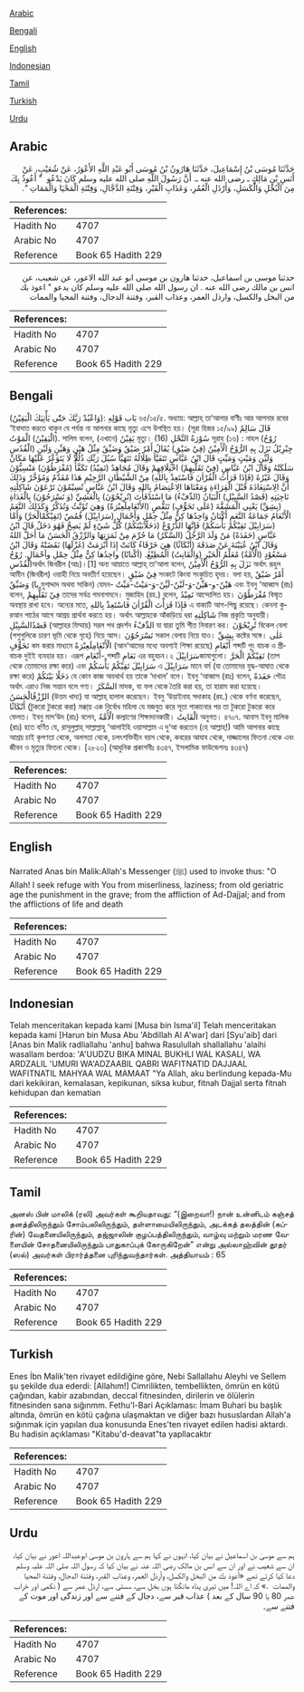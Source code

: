 [Arabic](#arabic)

[Bengali](#bengali)

[English](#english)

[Indonesian](#indonesian)

[Tamil](#tamil)

[Turkish](#turkish)

[Urdu](#urdu)

## Arabic


<div dir="rtl" lang="ar" style={{fontSize:'larger',backgroundColor:'#f8f9fa',padding:20}}>
حَدَّثَنَا مُوسَى بْنُ إِسْمَاعِيلَ، حَدَّثَنَا هَارُونُ بْنُ مُوسَى أَبُو عَبْدِ اللَّهِ الأَعْوَرُ، عَنْ شُعَيْبٍ، عَنْ أَنَسِ بْنِ مَالِكٍ ـ رضى الله عنه ـ‏.‏ أَنَّ رَسُولَ اللَّهِ صلى الله عليه وسلم كَانَ يَدْعُو ‏ "‏ أَعُوذُ بِكَ مِنَ الْبُخْلِ وَالْكَسَلِ، وَأَرْذَلِ الْعُمُرِ، وَعَذَابِ الْقَبْرِ، وَفِتْنَةِ الدَّجَّالِ، وَفِتْنَةِ الْمَحْيَا وَالْمَمَاتِ ‏"‏‏.‏
</div>
<div style={{backgroundColor:'#f8f9fa',padding:20, marginBottom: 10}}><table> <thead> <tr> <th>References:</th> <th></th> </tr> </thead> <tbody><tr><td>Hadith No</td><td>4707</td></tr><tr><td>Arabic No</td><td>4707</td></tr><tr><td>Reference</td><td>Book 65 Hadith 229</td></tr></tbody></table></div>


<div dir="rtl" lang="ar" style={{fontSize:'larger',backgroundColor:'#f8f9fa',padding:20}}>
حدثنا موسى بن اسماعيل، حدثنا هارون بن موسى ابو عبد الله الاعور، عن شعيب، عن انس بن مالك رضى الله عنه . ان رسول الله صلى الله عليه وسلم كان يدعو " اعوذ بك من البخل والكسل، وارذل العمر، وعذاب القبر، وفتنة الدجال، وفتنة المحيا والممات
</div>
<div style={{backgroundColor:'#f8f9fa',padding:20, marginBottom: 10}}><table> <thead> <tr> <th>References:</th> <th></th> </tr> </thead> <tbody><tr><td>Hadith No</td><td>4707</td></tr><tr><td>Arabic No</td><td>4707</td></tr><tr><td>Reference</td><td>Book 65 Hadith 229</td></tr></tbody></table></div>

## Bengali


<div dir="ltr" lang="bn" style={{fontSize:'larger',backgroundColor:'#f8f9fa',padding:20}}>
بَاب قَوْلِهِ :(وَاعْبُدْ رَبَّكَ حَتّٰى يَأْتِيَكَ الْيَقِيْنُ) ৬৫/১৫/৫. অধ্যায়: আল্লাহ্ তা‘আলার বাণীঃ আর আপনার রবের ‘ইবাদাত করতে থাকুন যে পর্যন্ত না আপনার কাছে মৃত্যু এসে উপস্থিত হয়। (সূরা হিজর ১৫/৯৯) قَالَ سَالِمٌ (الْيَقِيْنُ) الْمَوْتُ. সালিম বলেন, (এখানে) يَقِيْنُ মৃত্যু। (16) سُوْرَةُ النَّحْلِ সূরাহ (১৬) : নাহল (رُوْحُ الْقُدُسِ) جِبْرِيْلُ نَزَلَ بِهِ الرُّوْحُ الْأَمِيْنُ (فِيْ ضَيْقٍ) يُقَالُ أَمْرٌ ضَيْقٌ وَضَيِّقٌ مِثْلُ هَيْنٍ وَهَيِّنٍ وَلَيْنٍ وَلَيِّنٍ وَمَيْتٍ وَمَيِّتٍ قَالَ ابْنُ عَبَّاسٍ تَتَفَيَّأُ ظِلَالُهُ تَتَهَيَّأُ سُبُلَ رَبِّكِ ذُلُلًا لَا يَتَوَعَّرُ عَلَيْهَا مَكَانٌ سَلَكَتْهُ وَقَالَ ابْنُ عَبَّاسٍ (فِيْ تَقَلُّبِهِمْ) اخْتِلَافِهِمْ وَقَالَ مُجَاهِدٌ (تَمِيْدُ) تَكَفَّأُ (مُفْرَطُوْنَ) مَنْسِيُّوْنَ وَقَالَ غَيْرُهُ (فَإِذَا قَرَأْتَ الْقُرْاٰنَ فَاسْتَعِذْ بِاللهِ) مِنْ الشَّيْطَانِ الرَّجِيْمِ هَذَا مُقَدَّمٌ وَمُؤَخَّرٌ وَذَلِكَ أَنَّ الِاسْتِعَاذَةَ قَبْلَ الْقِرَاءَةِ وَمَعْنَاهَا الِاعْتِصَامُ بِاللهِ وَقَالَ ابْنُ عَبَّاسٍ تُسِيْمُوْنَ تَرْعَوْنَ شَاكِلَتِهِ نَاحِيَتِهِ (قَصْدُ السَّبِيْلِ) الْبَيَانُ (الدِّفْءُ) مَا اسْتَدْفَأْتَ (تُرِيْحُوْنَ) بِالْعَشِيِّ (وَ تَسْرَحُوْنَ) بِالْغَدَاةِ (بِشِقِّ) يَعْنِي الْمَشَقَّةَ (عَلَى تَخَوُّفٍ) تَنَقُّصٍ (الأَنْعَامِلَعِبْرَةً) وَهِيَ تُؤَنَّثُ وَتُذَكَّرُ وَكَذَلِكَ النَّعَمُ الْأَنْعَامُ جَمَاعَةُ النَّعَمِ أَكْنَانٌ وَاحِدُهَا كِنٌّ مِثْلُ حِمْلٍ وَأَحْمَالٍ (سَرَابِيْلَ) قُمُصٌ (تَقِيْكُمْالْحَرَّ) وَأَمَّا (سَرَابِيْلَ تَقِيْكُمْ بَأْسَكُمْ) فَإِنَّهَا الدُّرُوْعُ (دَخَلًابَيْنَكُمْ) كُلُّ شَيْءٍ لَمْ يَصِحَّ فَهُوَ دَخَلٌ قَالَ ابْنُ عَبَّاسٍ (حَفَدَةً) مَنْ وَلَدَ الرَّجُلُ (السَّكَرُ) مَا حُرِّمَ مِنْ ثَمَرَتِهَا وَالرِّزْقُ الْحَسَنُ مَا أَحَلَّ اللهُ وَقَالَ ابْنُ عُيَيْنَةَ عَنْ صَدَقَةَ (أَنْكَاثًا) هِيَ خَرْقَاءُ كَانَتْ إِذَا أَبْرَمَتْ (غَزْلَهَا) نَقَضَتْهُ وَقَالَ ابْنُ مَسْعُوْدٍ (الْأُمَّةُ) مُعَلِّمُ الْخَيْرِ (وَالْقَانِتُ) الْمُطِيْعُ. (أكْنانًا) واحِدُها كِنٌّ مِثْلُ حِمْلِ وأحْمَالٍ. رُوْحُ الْقُدُسِঅর্থাৎ জিবরীল (আঃ)।[1] অন্য আয়াতে আল্লাহ্ তা‘আলা বলেন, نَزَلَ بِهِ الرُّوْحُ الْأَمِيْنُ অর্থাৎ রূহুল আমীন (জিবরীল) ওয়াহী নিয়ে অবতীর্ণ হয়েছেন। فِيْ ضَيْقٍ সংকটে কিংবা সংকুচিত হৃদয়। বলা হয়, أَمْرٌ ضَيْقٌ وَضَيِّقٌ (يا মুশাদ্দাদ অথবা সাকিন) যেমন- هَيْنٌ-و-هَيِّنٌ-وَ-لَيْنٌ-لَيِّنٌ-وَ-مَيْتٌ-مَيِّتٌ এবং ইবনু ‘আব্বাস (রাঃ) বলেন, فِيْ تَقَلُّبِهِمْ তাদের সর্বত্র গমনাগমনে। মুজাহিদ (রহ.) বলেন, تَمِيْدُ আন্দোলিত হয়। مُفْرَطُوْنَ বিস্মৃত অবস্থায় রাখা হবে। অন্যের মতে, فَإِذَا قَرَأْتَ الْقُرْاٰنَ فَاسْتَعِذْ بِاللهِ এ বাক্যটি আগ-পিছু রয়েছে। কেননা কুরআন পাঠের আগে আশ্রয় প্রার্থনা করতে হয়। অর্থাৎ আল্লাহকে আঁকড়িয়ে ধরা شَاكِلَتِهِ নিজ প্রকৃতি অনুযায়ী। قَصْدُالسَّبِيْلِ (আল্লাহর যিম্মায়) সরল পথ প্রদর্শন الدِّفْءُ যা দ্বারা তুমি শীত নিবারণ কর। تُرِيْحُوْنَ বিকেল বেলা (পশুগুলিকে চারণ ভূমি থেকে গৃহে) নিয়ে আস। تَسْرَحُوْنَ সকাল বেলায় নিয়ে যাও। بِشِقِّ কষ্টের সঙ্গে। عَلٰى تَخَوُّفٍ কম করার মাধ্যমে الْأَنْعَامِلَعِبْرَةً (আন‘আমের মধ্যে অবশ্যই শিক্ষা রয়েছে) أَنْعَامِ শব্দটি পুং বাচক ও স্ত্রীবাচক দুইই ব্যবহার হয়। এরূপ أَنْعَام- শব্দটি نَعَامِ এর বহুবচন।২ سَرَابِيْلَজামাগুলো। تَقِيْكُمْ الْحَرَّ (তাপ থেকে তোমাদের রক্ষা করে) এবং سَرَابِيْلَ تَقِيْكُمْ بَأْسَكُمْ এ سَرَابِيْلَ মানে বর্ম (যা তোমাদের যুদ্ধ-আঘাত থেকে রক্ষা করে) دَخَلًا بَيْنَكُمْ যে কোন কাজ অযথার্থ হয় তাকে ‘দাখাল’ বলে। ইবনু ‘আব্বাস (রাঃ) বলেন, حَفَدَةً পৌত্র অর্থাৎ এরাও নিজ সন্তান বলে গণ্য। السَّكَرُ মাদক, যা ফল থেকে তৈরি করা হয়, তা হারাম করা হয়েছে। الرِّزْقُالْحَسَنُ (উত্তম খাদ্য) যা আল্লাহ্ হালাল করেছেন। ইবনু ‘উয়াইনাহ সদাকাহ (রহ.) থেকে বর্ণনা করেছেন, أَنْكَاثًا (টুকরো টুকরো করা) মক্কা্য় এক নির্বোধ মহিলা যে মজবুত করে সূতা পাকানোর পর তা টুকরো টুকরো করে ফেলত। ইবনু মাস‘উদ (রাঃ) বলেন, الْأُمَّةُ কল্যাণের শিক্ষাদানকারী। الْقَانِتُ অনুগত। ৪৭০৭. আনাস ইবনু মালিক (রাঃ) হতে বর্ণিত যে, রাসূলুল্লাহ্ সাল্লাল্লাহু ‘আলাইহি ওয়াসাল্লাম এ দু‘আ করতেন (হে আল্লাহ্!) আমি আপনার কাছে আশ্রয় চাই কৃপণতা থেকে, অলসতা থেকে, চলৎশক্তিহীন বয়স থেকে, কবরের আযাব থেকে, দাজ্জালের ফিতনা থেকে এবং জীবন ও মৃত্যুর ফিতনা থেকে। [২৮২৩] (আধুনিক প্রকাশনীঃ ৪৩৪৭, ইসলামিক ফাউন্ডেশনঃ ৪৩৪৭)
</div>
<div style={{backgroundColor:'#f8f9fa',padding:20, marginBottom: 10}}><table> <thead> <tr> <th>References:</th> <th></th> </tr> </thead> <tbody><tr><td>Hadith No</td><td>4707</td></tr><tr><td>Arabic No</td><td>4707</td></tr><tr><td>Reference</td><td>Book 65 Hadith 229</td></tr></tbody></table></div>

## English


<div dir="ltr" lang="en" style={{fontSize:'larger',backgroundColor:'#f8f9fa',padding:20}}>
Narrated Anas bin Malik:Allah's Messenger (ﷺ) used to invoke thus: "O Allah! I seek refuge with You from miserliness, laziness; from old geriatric age the punishment in the grave; from the affliction of Ad-Dajjal; and from the afflictions of life and death
</div>
<div style={{backgroundColor:'#f8f9fa',padding:20, marginBottom: 10}}><table> <thead> <tr> <th>References:</th> <th></th> </tr> </thead> <tbody><tr><td>Hadith No</td><td>4707</td></tr><tr><td>Arabic No</td><td>4707</td></tr><tr><td>Reference</td><td>Book 65 Hadith 229</td></tr></tbody></table></div>

## Indonesian


<div dir="ltr" lang="id" style={{fontSize:'larger',backgroundColor:'#f8f9fa',padding:20}}>
Telah menceritakan kepada kami [Musa bin Isma'il] Telah menceritakan kepada kami [Harun bin Musa Abu 'Abdillah Al A'war] dari [Syu'aib] dari [Anas bin Malik radliallahu 'anhu] bahwa Rasulullah shallallahu 'alaihi wasallam berdoa: 'A'UUDZU BIKA MINAL BUKHLI WAL KASALI, WA ARDZALIL 'UMURI WA'ADZAABIL QABRI WAFITNATID DAJJAAL WAFITNATIL MAHYAA WAL MAMAAT "Ya Allah, aku berlindung kepada-Mu dari kekikiran, kemalasan, kepikunan, siksa kubur, fitnah Dajjal serta fitnah kehidupan dan kematian
</div>
<div style={{backgroundColor:'#f8f9fa',padding:20, marginBottom: 10}}><table> <thead> <tr> <th>References:</th> <th></th> </tr> </thead> <tbody><tr><td>Hadith No</td><td>4707</td></tr><tr><td>Arabic No</td><td>4707</td></tr><tr><td>Reference</td><td>Book 65 Hadith 229</td></tr></tbody></table></div>

## Tamil


<div dir="ltr" lang="ta" style={{fontSize:'larger',backgroundColor:'#f8f9fa',padding:20}}>
அனஸ் பின் மாலிக் (ரலி) அவர்கள் கூறியதாவது: “(இறைவா!) நான் உன்னிடம் கஞ்சத் தனத்திலிருந்தும் சோம்பலிலிருந்தும், தள்ளாமையிலிருந்தும், அடக்கத் தலத்தின் (கப்ரின்) வேதனையிலிருந்தும், தஜ்ஜாலின் குழப்பத்திலிருந்தும், வாழ்வு மற்றும் மரண வேளையின் சோதனையிலிருந்தும் பாதுகாப்புக் கோருகிறேன்” என்று அல்லாஹ்வின் தூதர் (ஸல்) அவர்கள் பிரார்த்தனை புரிந்துவந்தார்கள். அத்தியாயம் : 65
</div>
<div style={{backgroundColor:'#f8f9fa',padding:20, marginBottom: 10}}><table> <thead> <tr> <th>References:</th> <th></th> </tr> </thead> <tbody><tr><td>Hadith No</td><td>4707</td></tr><tr><td>Arabic No</td><td>4707</td></tr><tr><td>Reference</td><td>Book 65 Hadith 229</td></tr></tbody></table></div>

## Turkish


<div dir="ltr" lang="tr" style={{fontSize:'larger',backgroundColor:'#f8f9fa',padding:20}}>
Enes İbn Malik'ten rivayet edildiğine göre, Nebi Sallallahu Aleyhi ve Sellem şu şekilde dua ederdi: [Allahım!] Cimrilikten, tembellikten, ömrün en kötü çağından, kabir azabından, deccal fitnesinden, dirilerin ve ölülerin fitnesinden sana sığınmm. Fethu'l-Bari Açıklaması: İmam Buhari bu başlık altında, ömrün en kötü çağına ulaşmaktan ve diğer bazı hususlardan Allah'a sığınmak için yapılan dua konusunda Enes'ten rivayet edilen hadisi aktardı. Bu hadisin açıklaması "Kitabu'd-deavat"ta yapllacaktır
</div>
<div style={{backgroundColor:'#f8f9fa',padding:20, marginBottom: 10}}><table> <thead> <tr> <th>References:</th> <th></th> </tr> </thead> <tbody><tr><td>Hadith No</td><td>4707</td></tr><tr><td>Arabic No</td><td>4707</td></tr><tr><td>Reference</td><td>Book 65 Hadith 229</td></tr></tbody></table></div>

## Urdu


<div dir="rtl" lang="ur" style={{fontSize:'larger',backgroundColor:'#f8f9fa',padding:20}}>
ہم سے موسیٰ بن اسماعیل نے بیان کیا، انہوں نے کہا ہم سے ہارون بن موسیٰ ابوعبداللہ اعور نے بیان کیا، ان سے شعیب نے اور ان سے انس بن مالک رضی اللہ عنہ نے بیان کیا کہ رسول اللہ صلی اللہ علیہ وسلم دعا کیا کرتے تھے «أعوذ بك من البخل والكسل،‏‏‏‏ وأرذل العمر،‏‏‏‏ وعذاب القبر،‏‏‏‏ وفتنة الدجال،‏‏‏‏ وفتنة المحيا والممات ‏ ‏‏.‏» کہ اے اللہ! میں تیری پناہ مانگتا ہوں بخل سے، سستی سے، ارذل عمر سے ( نکمی اور خراب عمر 80 یا 90 سال کے بعد ) عذاب قبر سے، دجال کے فتنے سے اور زندگی اور موت کے فتنے سے۔
</div>
<div style={{backgroundColor:'#f8f9fa',padding:20, marginBottom: 10}}><table> <thead> <tr> <th>References:</th> <th></th> </tr> </thead> <tbody><tr><td>Hadith No</td><td>4707</td></tr><tr><td>Arabic No</td><td>4707</td></tr><tr><td>Reference</td><td>Book 65 Hadith 229</td></tr></tbody></table></div>